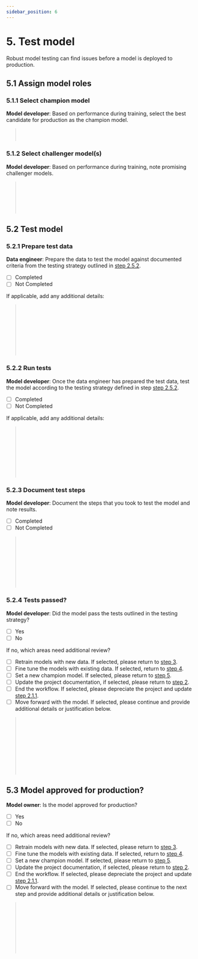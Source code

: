 ```yaml
---
sidebar_position: 6
---
```


# 5. Test model
Robust model testing can find issues before a model is deployed to production. 

## 5.1 Assign model roles

### 5.1.1 Select champion model
**Model developer**: Based on performance during training, select the best candidate for production as the champion model. 

> </br> 
> </br> 

### 5.1.2 Select challenger model(s)

**Model developer**: Based on performance during training, note promising challenger models. 

> </br> 
> </br> 
> </br> 
> </br> 
> </br>

## 5.2 Test model

### 5.2.1 Prepare test data
**Data engineer**: Prepare the data to test the model against documented criteria from the testing strategy outlined in [step 2.5.2](2-document-project.md). 

* [ ] Completed
* [ ] Not Completed

If applicable, add any additional details:

> </br> 
> </br> 
> </br> 
> </br> 
> </br> 
> </br> 
> </br> 
> </br> 

### 5.2.2 Run tests
**Model developer**: Once the data engineer has prepared the test data, test the model according to the testing strategy defined in step [step 2.5.2](2-document-project.md). 

* [ ] Completed
* [ ] Not Completed

If applicable, add any additional details:

> </br> 
> </br> 
> </br> 
> </br> 
> </br> 
> </br> 
> </br> 
> </br> 

### 5.2.3 Document test steps
**Model developer**: Document the steps that you took to test the model and note results.

* [ ] Completed
* [ ] Not Completed

> </br> 
> </br> 
> </br> 
> </br> 
> </br> 
> </br> 
> </br> 
> </br> 

### 5.2.4 Tests passed?
**Model developer**: Did the model pass the tests outlined in the testing strategy?

* [ ] Yes
* [ ] No

If no, which areas need additional review?

* [ ]  Retrain models with new data. If selected, please return to [step 3](3-prepare-and-assess-data.md).
* [ ]  Fine tune the models with existing data. If selected, return to [step 4](4-train-model.md).
* [ ]  Set a new champion model. If selected, please return to [step 5](5-test-model.md).
* [ ]  Update the project documentation, if selected, please return to [step 2](2-document-project.md). 
* [ ]  End the workflow. If selected, please depreciate the project and update [step 2.1.1](2-document-project.md).
* [ ]  Move forward with the model. If selected, please continue and provide additional details or justification below. 

> </br> 
> </br> 
> </br> 
> </br> 
> </br> 
> </br> 
> </br> 
> </br> 
> </br>

## 5.3 Model approved for production?
**Model owner**: Is the model approved for production?

* [ ] Yes
* [ ] No

If no, which areas need additional review?

* [ ]  Retrain models with new data. If selected, please return to [step 3](3-prepare-and-assess-data.md).
* [ ]  Fine tune the models with existing data. If selected, return to [step 4](4-train-model.md).
* [ ]  Set a new champion model. If selected, please return to [step 5](5-test-model.md).
* [ ]  Update the project documentation, if selected, please return to [step 2](2-document-project.md). 
* [ ]  End the workflow. If selected, please depreciate the project and update [step 2.1.1](2-document-project.md). 
* [ ]  Move forward with the model. If selected, please continue to the next step and provide additional details or justification below. 

> </br> 
> </br> 
> </br> 
> </br> 
> </br> 
> </br> 
> </br> 
> </br> 

